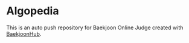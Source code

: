 # Algopedia
This is an auto push repository for Baekjoon Online Judge created with [BaekjoonHub](https://github.com/BaekjoonHub/BaekjoonHub).
